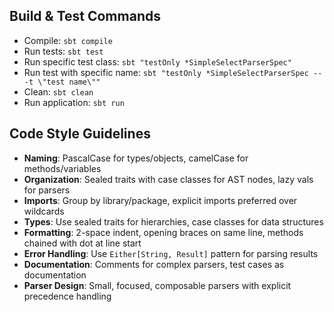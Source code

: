 
## Build & Test Commands
- Compile: `sbt compile`
- Run tests: `sbt test`
- Run specific test class: `sbt "testOnly *SimpleSelectParserSpec"`
- Run test with specific name: `sbt "testOnly *SimpleSelectParserSpec -- -t \"test name\""`
- Clean: `sbt clean`
- Run application: `sbt run`

## Code Style Guidelines
- **Naming**: PascalCase for types/objects, camelCase for methods/variables
- **Organization**: Sealed traits with case classes for AST nodes, lazy vals for parsers
- **Imports**: Group by library/package, explicit imports preferred over wildcards
- **Types**: Use sealed traits for hierarchies, case classes for data structures
- **Formatting**: 2-space indent, opening braces on same line, methods chained with dot at line start
- **Error Handling**: Use `Either[String, Result]` pattern for parsing results
- **Documentation**: Comments for complex parsers, test cases as documentation
- **Parser Design**: Small, focused, composable parsers with explicit precedence handling